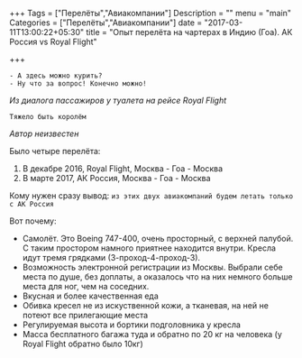+++
Tags = ["Перелёты","Авиакомпании"]
Description = ""
menu = "main"
Categories = ["Перелёты","Авиакомпании"]
date = "2017-03-11T13:00:22+05:30"
title = "Опыт перелёта на чартерах в Индию (Гоа). АК Россия vs Royal Flight"

+++


```
- А здесь можно курить?
- Ну что за вопрос! Конечно можно!
```
*Из диалога пассажиров у туалета на рейсе Royal Flight*

```
Тяжело быть королём
```
*Автор неизвестен*

Было четыре перелёта:

1. В декабре 2016, Royal Flight, Москва - Гоа - Москва
2. В марте 2017, АК Россия, Москва - Гоа - Москва

Кому нужен сразу вывод: `из этих двух авиакомпаний будем летать только c АК Россия`

Вот почему:

* Самолёт. Это Boeing 747-400, очень просторный, с верхней палубой.
С таким простором намного приятнее находится внутри. Кресла идут тремя грядками (3-проход-4-проход-3).
* Возможность электронной регистрации из Москвы. Выбрали себе места по душе, без доплаты, а оказалось что на них немного больше места для ног, чем на соседних.
* Вкусная и более качественная еда
* Обивка кресел не из искуственной кожи, а тканевая, на ней не потеют все прилегающие места
* Регулируемая высота и бортики подголовника у кресла
* Масса бесплатного багажа туда и обратно по 20 кг на человека (у Royal Flight обратно было 10кг)
